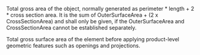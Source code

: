 Total gross area of the object, normally generated as perimeter \* length + 2 \* cross section area. It is the sum of OuterSurfaceArea + (2 x CrossSectionArea) and shall only be given, if the OuterSurfaceArea and CrossSectionArea cannot be established separately.


<!-- comment -->


Total gross surface area of the element before applying product-level geometric features such as openings and projections.
